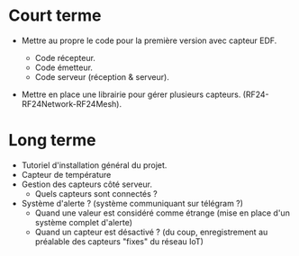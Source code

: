# Court terme

* Mettre au propre le code pour la première version avec capteur EDF.
	* Code récepteur.
	* Code émetteur.
	* Code serveur (réception & serveur).

* Mettre en place une librairie pour gérer plusieurs capteurs. (RF24-RF24Network-RF24Mesh).

# Long terme

* Tutoriel d'installation général du projet.
* Capteur de température
* Gestion des capteurs côté serveur.
	* Quels capteurs sont connectés ?
* Système d'alerte ? (système communiquant sur télégram ?)
	* Quand une valeur est considéré comme étrange (mise en place d'un système complet d'alerte)
	* Quand un capteur est désactivé ? (du coup, enregistrement au préalable des capteurs "fixes" du réseau IoT)
